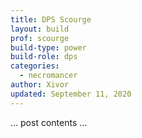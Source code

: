 ```yaml
---
title: DPS Scourge
layout: build
prof: scourge
build-type: power
build-role: dps
categories:
  - necromancer
author: Xivor
updated: September 11, 2020
---
```


… post contents …